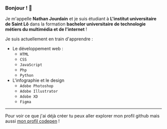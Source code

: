 ### Bonjour ! 👋

Je m'appelle **Nathan Jourdain** et je suis étudiant à **L'institut universitaire de Saint Lô** dans la formation **bachelor universitaire de technologie métiers du multimédia et de l'internet** !

Je suis actuellement en train d'apprendre : 
- Le développement web : 
  - `HTML`
  - `CSS`
  - `JavaScript`
  - `Php`
  - `Python`
- L'infographie et le design
  - `Adobe Photoshop`
  - `Adobe Illustrator`
  - `Adobe XD`
  - `Figma`


----------------------

Pour voir ce que j'ai déjà créer tu peux aller explorer mon profil github mais aussi [mon profil codepen](https://codepen.io/nathanjourdain) !
